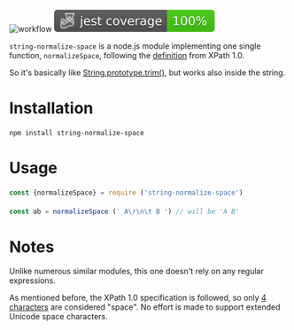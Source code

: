 ![workflow](https://github.com/do-/node-string-normalize-space/actions/workflows/main.yml/badge.svg)
![Jest coverage](./badges/coverage-jest%20coverage.svg)

`string-normalize-space` is a node.js module implementing one single function, `normalizeSpace`, following the [definition](https://www.w3.org/TR/1999/REC-xpath-19991116/#function-normalize-space) from XPath 1.0.

So it's basically like [String.prototype.trim()](https://developer.mozilla.org/en-US/docs/Web/JavaScript/Reference/Global_Objects/String/trim), but works also inside the string.

# Installation

```
npm install string-normalize-space
```

# Usage

```js
const {normalizeSpace} = require ('string-normalize-space')

const ab = normalizeSpace (' A\r\n\t B ') // will be 'A B'
```

# Notes

Unlike numerous similar modules, this one doesn't rely on any regular expressions.

As mentioned before, the XPath 1.0 specification is followed, so only [4 characters](https://www.w3.org/TR/REC-xml/#NT-S) are considered "space". No effort is made to support extended Unicode space characters.
